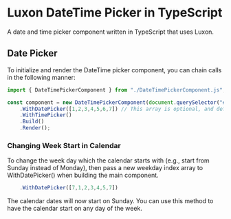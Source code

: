 # Luxon DateTime Picker in TypeScript
A date and time picker component written in TypeScript that uses Luxon.

## Date Picker
To initialize and render the DateTime picker component, you can chain calls in the following manner:
```ts
import { DateTimePickerComponent } from "./DateTimePickerComponent.js";

const component = new DateTimePickerComponent(document.querySelector("#date-time-picker"))
    .WithDatePicker([1,2,3,4,5,6,7]) // This array is optional, and defines the order of the weekdays you want the calendar to render in
    .WithTimePicker()
    .Build()
    .Render();
```
### Changing Week Start in Calendar
To change the week day which the calendar starts with (e.g., start from Sunday instead of Monday), then pass a new weekday index array to WithDatePicker() when building the main component.
```ts
    .WithDatePicker([7,1,2,3,4,5,7])
```

The calendar dates will now start on Sunday. You can use this method to have the calendar start on any day of the week.
